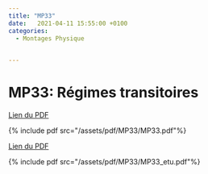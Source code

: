 ```yaml
---
title: "MP33"
date:   2021-04-11 15:55:00 +0100
categories:
  - Montages Physique

  
---
```


# MP33: Régimes transitoires 

[Lien du PDF](/assets/pdf/MP33/MP33.pdf)

{% include pdf src="/assets/pdf/MP33/MP33.pdf"%}

[Lien du PDF](/assets/pdf/MP33/MP33_etu.pdf)

{% include pdf src="/assets/pdf/MP33/MP33_etu.pdf"%}



